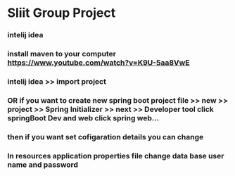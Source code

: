 # Sliit Group Project
### intelij idea
### install maven to your computer https://www.youtube.com/watch?v=K9U-5aa8VwE
### intelij idea >> import project
### OR if you want to create new spring boot project file >> new >> project >> Spring Initializer >> next >> Developer tool click springBoot Dev and web click spring web...


### then if you want set cofigaration details you can change

### In resources application properties file change data base user name and password 
